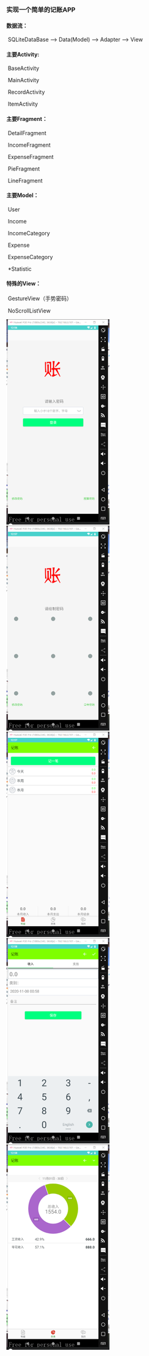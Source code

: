 ### 实现一个简单的记账APP



#### 数据流：

​	SQLiteDataBase --> Data(Model) --> Adapter --> View



#### 主要Activity:

​	BaseActivity

​	MainActivity

​	RecordActivity  

​	ItemActivity



#### 主要Fragment：

​	DetailFragment

​	IncomeFragment

​	ExpenseFragment

​	PieFragment

​	LineFragment



#### 主要Model：

​	User

​	Income

​	IncomeCategory

​	Expense

​	ExpenseCategory

​	*Statistic



#### 特殊的View：

​	GestureView（手势密码）

​	NoScrollListView

<img src=https://github.com/seanrion/jizhang/blob/master/}RA5HJH)K56PG4BCZ_)9G_G.png width="270">
<img src=https://github.com/seanrion/jizhang/blob/master/(5ENP1C0UIMB2OEYH1%7BK5X8.png width="270">
<img src=https://github.com/seanrion/jizhang/blob/master/~MDRGAB__Z$L3QV9(1EVX8W.png width="270">
<img src=https://github.com/seanrion/jizhang/blob/master/AOS8VTIYM(Q4$0HKT6SUQ@N.png width="270">
<img src=https://github.com/seanrion/jizhang/blob/master/]F$VGF4`S]962YX2}YG@IDV.png  width="270">


